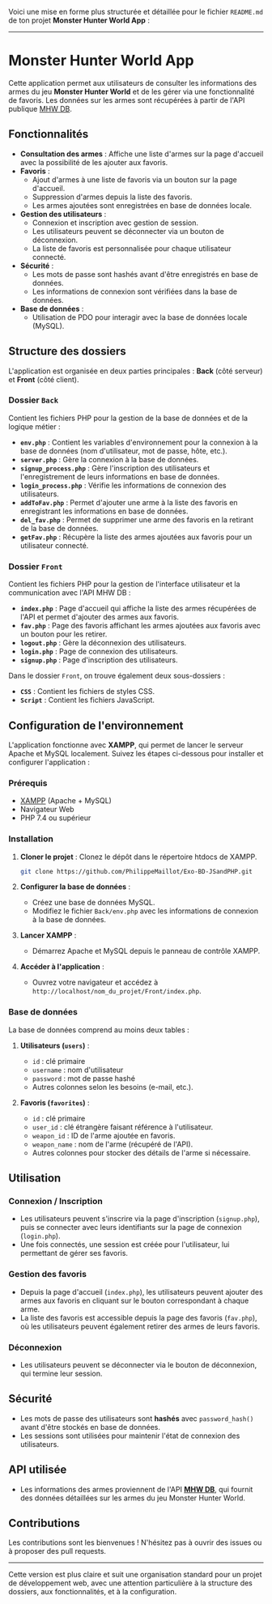 Voici une mise en forme plus structurée et détaillée pour le fichier `README.md` de ton projet **Monster Hunter World App** :

---

# Monster Hunter World App

Cette application permet aux utilisateurs de consulter les informations des armes du jeu **Monster Hunter World** et de les gérer via une fonctionnalité de favoris. Les données sur les armes sont récupérées à partir de l'API publique [MHW DB](https://mhw-db.com/weapons).

## Fonctionnalités

- **Consultation des armes** : Affiche une liste d'armes sur la page d'accueil avec la possibilité de les ajouter aux favoris.
- **Favoris** :
  - Ajout d'armes à une liste de favoris via un bouton sur la page d'accueil.
  - Suppression d'armes depuis la liste des favoris.
  - Les armes ajoutées sont enregistrées en base de données locale.
- **Gestion des utilisateurs** :
  - Connexion et inscription avec gestion de session.
  - Les utilisateurs peuvent se déconnecter via un bouton de déconnexion.
  - La liste de favoris est personnalisée pour chaque utilisateur connecté.
- **Sécurité** :
  - Les mots de passe sont hashés avant d'être enregistrés en base de données.
  - Les informations de connexion sont vérifiées dans la base de données.
- **Base de données** :
  - Utilisation de PDO pour interagir avec la base de données locale (MySQL).

## Structure des dossiers

L'application est organisée en deux parties principales : **Back** (côté serveur) et **Front** (côté client).

### Dossier `Back`
Contient les fichiers PHP pour la gestion de la base de données et de la logique métier :

- **`env.php`** : Contient les variables d'environnement pour la connexion à la base de données (nom d'utilisateur, mot de passe, hôte, etc.).
- **`server.php`** : Gère la connexion à la base de données.
- **`signup_process.php`** : Gère l'inscription des utilisateurs et l'enregistrement de leurs informations en base de données.
- **`login_process.php`** : Vérifie les informations de connexion des utilisateurs.
- **`addToFav.php`** : Permet d'ajouter une arme à la liste des favoris en enregistrant les informations en base de données.
- **`del_fav.php`** : Permet de supprimer une arme des favoris en la retirant de la base de données.
- **`getFav.php`** : Récupère la liste des armes ajoutées aux favoris pour un utilisateur connecté.

### Dossier `Front`
Contient les fichiers PHP pour la gestion de l'interface utilisateur et la communication avec l'API MHW DB :

- **`index.php`** : Page d'accueil qui affiche la liste des armes récupérées de l'API et permet d'ajouter des armes aux favoris.
- **`fav.php`** : Page des favoris affichant les armes ajoutées aux favoris avec un bouton pour les retirer.
- **`logout.php`** : Gère la déconnexion des utilisateurs.
- **`login.php`** : Page de connexion des utilisateurs.
- **`signup.php`** : Page d'inscription des utilisateurs.

Dans le dossier `Front`, on trouve également deux sous-dossiers :
- **`CSS`** : Contient les fichiers de styles CSS.
- **`Script`** : Contient les fichiers JavaScript.

## Configuration de l'environnement

L'application fonctionne avec **XAMPP**, qui permet de lancer le serveur Apache et MySQL localement. Suivez les étapes ci-dessous pour installer et configurer l'application :

### Prérequis
- [XAMPP](https://www.apachefriends.org/index.html) (Apache + MySQL)
- Navigateur Web
- PHP 7.4 ou supérieur

### Installation

1. **Cloner le projet** :
   Clonez le dépôt dans le répertoire htdocs de XAMPP.

   ```bash
   git clone https://github.com/PhilippeMaillot/Exo-BD-JSandPHP.git
   ```

2. **Configurer la base de données** :
   - Créez une base de données MySQL.
   - Modifiez le fichier `Back/env.php` avec les informations de connexion à la base de données.

3. **Lancer XAMPP** :
   - Démarrez Apache et MySQL depuis le panneau de contrôle XAMPP.
   
4. **Accéder à l'application** :
   - Ouvrez votre navigateur et accédez à `http://localhost/nom_du_projet/Front/index.php`.

### Base de données

La base de données comprend au moins deux tables :

1. **Utilisateurs (`users`)** :
   - `id` : clé primaire
   - `username` : nom d'utilisateur
   - `password` : mot de passe hashé
   - Autres colonnes selon les besoins (e-mail, etc.).

2. **Favoris (`favorites`)** :
   - `id` : clé primaire
   - `user_id` : clé étrangère faisant référence à l'utilisateur.
   - `weapon_id` : ID de l'arme ajoutée en favoris.
   - `weapon_name` : nom de l'arme (récupéré de l'API).
   - Autres colonnes pour stocker des détails de l'arme si nécessaire.

## Utilisation

### Connexion / Inscription

- Les utilisateurs peuvent s'inscrire via la page d'inscription (`signup.php`), puis se connecter avec leurs identifiants sur la page de connexion (`login.php`).
- Une fois connectés, une session est créée pour l'utilisateur, lui permettant de gérer ses favoris.

### Gestion des favoris

- Depuis la page d'accueil (`index.php`), les utilisateurs peuvent ajouter des armes aux favoris en cliquant sur le bouton correspondant à chaque arme.
- La liste des favoris est accessible depuis la page des favoris (`fav.php`), où les utilisateurs peuvent également retirer des armes de leurs favoris.

### Déconnexion

- Les utilisateurs peuvent se déconnecter via le bouton de déconnexion, qui termine leur session.

## Sécurité

- Les mots de passe des utilisateurs sont **hashés** avec `password_hash()` avant d'être stockés en base de données.
- Les sessions sont utilisées pour maintenir l'état de connexion des utilisateurs.

## API utilisée

- Les informations des armes proviennent de l'API **[MHW DB](https://mhw-db.com/weapons)**, qui fournit des données détaillées sur les armes du jeu Monster Hunter World.

## Contributions

Les contributions sont les bienvenues ! N'hésitez pas à ouvrir des issues ou à proposer des pull requests.

---

Cette version est plus claire et suit une organisation standard pour un projet de développement web, avec une attention particulière à la structure des dossiers, aux fonctionnalités, et à la configuration.